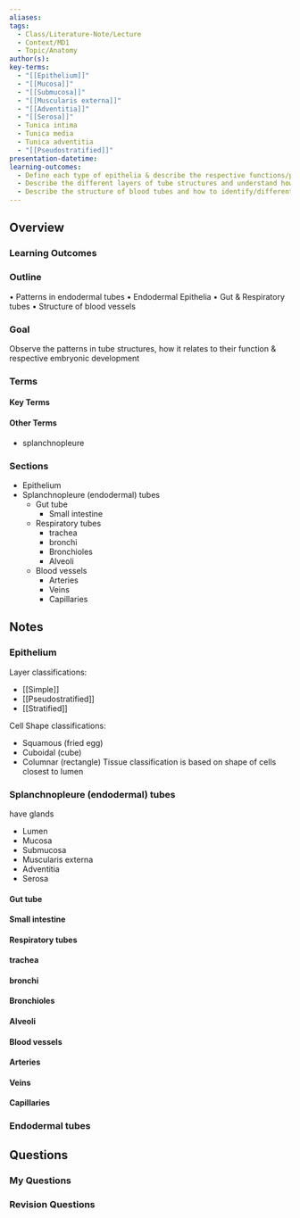 ```yaml
---
aliases: 
tags:
  - Class/Literature-Note/Lecture
  - Context/MD1
  - Topic/Anatomy
author(s): 
key-terms:
  - "[[Epithelium]]"
  - "[[Mucosa]]"
  - "[[Submucosa]]"
  - "[[Muscularis externa]]"
  - "[[Adventitia]]"
  - "[[Serosa]]"
  - Tunica intima
  - Tunica media
  - Tunica adventitia
  - "[[Pseudostratified]]"
presentation-datetime: 
learning-outcomes:
  - Define each type of epithelia & describe the respective functions/purpose of each, and describe which embryological germ layer each epithelium/tissue is derived from
  - Describe the different layers of tube structures and understand how they change with function/body site
  - Describe the structure of blood tubes and how to identify/differentiate them
---
```



## Overview
### Learning Outcomes

### Outline
• Patterns in endodermal tubes
• Endodermal Epithelia
	• Gut & Respiratory tubes
• Structure of blood vessels
### Goal
Observe the patterns in tube structures, how it relates to their function & respective embryonic development
### Terms
#### Key Terms

#### Other Terms
- splanchnopleure
### Sections
- Epithelium
- Splanchnopleure (endodermal) tubes
	- Gut tube
		- Small intestine
	- Respiratory tubes
		- trachea
		- bronchi
		- Bronchioles 
		- Alveoli
	- Blood vessels
		- Arteries
		- Veins
		- Capillaries

## Notes

### Epithelium

Layer classifications:
- [[Simple]]
- [[Pseudostratified]]
- [[Stratified]]

Cell Shape classifications:
- Squamous (fried egg)
- Cuboidal (cube)
- Columnar (rectangle)
Tissue classification is based on shape of cells closest to lumen
### Splanchnopleure (endodermal) tubes
have glands
- Lumen
- Mucosa
- Submucosa
- Muscularis externa
- Adventitia
- Serosa
#### Gut tube
#### Small intestine
#### Respiratory tubes
#### trachea
#### bronchi
#### Bronchioles 
#### Alveoli
#### Blood vessels
#### Arteries
#### Veins
#### Capillaries
### Endodermal tubes


## Questions

### My Questions
### Revision Questions




